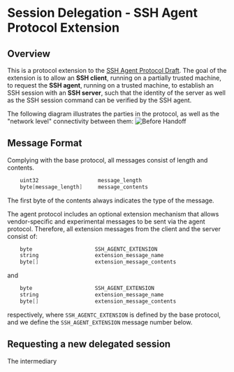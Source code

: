 # Session Delegation - SSH Agent Protocol Extension


## Overview
This is a protocol extension to the [SSH Agent Protocol
Draft](https://tools.ietf.org/id/draft-miller-ssh-agent-00.html).
The goal of the extension is to allow an **SSH client**, running on a partially
trusted machine, to request the **SSH agent**, running on a trusted machine,
to establish an SSH session with an **SSH server**, such that the identity of
the server as well as the SSH session command can be verified by the SSH agent.

The following diagram illustrates the parties in the protocol, as well as the
"network level" connectivity between them:
![Before Handoff](Connectivity.png)

## Message Format

Complying with the base protocol, all messages consist of length and contents.
```c
	uint32                   message_length
	byte[message_length]     message_contents
```
The first byte of the contents always indicates the type of the message.

The agent protocol includes an optional extension mechanism that allows
vendor-specific and experimental messages to be sent via the agent protocol.
Therefore, all extension messages from the client and the server consist of:
```c
    byte                    SSH_AGENTC_EXTENSION
    string                  extension_message_name
    byte[]                  extension_message_contents
```
and
```c
    byte                    SSH_AGENT_EXTENSION
    string                  extension_message_name
    byte[]                  extension_message_contents
```
respectively, where ```SSH_AGENTC_EXTENSION``` is defined by the base protocol,
and we define the ```SSH_AGENT_EXTENSION``` message number below.



## Requesting a new delegated session
The intermediary
